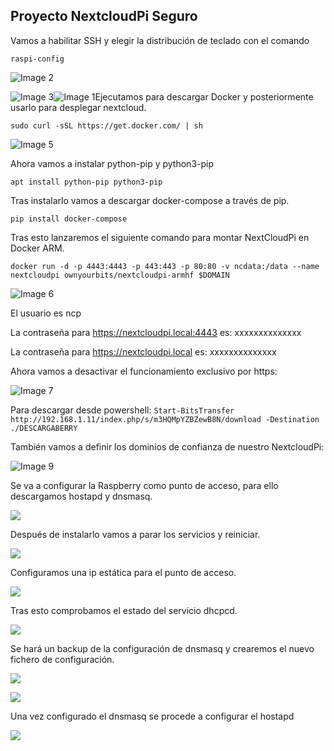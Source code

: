 ## Proyecto NextcloudPi Seguro

Vamos a habilitar SSH y elegir la distribución de teclado con el comando

 `raspi-config`

![Image 2](https://github.com/Yradiel/ProyectoPi/blob/master/RASPBERRY/Image%202.png)

![Image 3](https://github.com/Yradiel/ProyectoPi/blob/master/RASPBERRY/Image%203.png)![Image 1](https://github.com/Yradiel/ProyectoPi/blob/master/RASPBERRY/Image%201.png)Ejecutamos para descargar Docker y posteriormente usarlo para desplegar nextcloud.

`sudo curl -sSL https://get.docker.com/ | sh`

![Image 5](https://github.com/Yradiel/ProyectoPi/blob/master/RASPBERRY/Image%205.png)

Ahora vamos a instalar python-pip y python3-pip

`apt install python-pip python3-pip`

Tras instalarlo vamos a descargar docker-compose a través de pip.

`pip install docker-compose`

Tras esto lanzaremos el siguiente comando para montar NextCloudPi en Docker ARM.

`docker run -d -p 4443:4443 -p 443:443 -p 80:80 -v ncdata:/data --name nextcloudpi ownyourbits/nextcloudpi-armhf $DOMAIN`

![Image 6](https://github.com/Yradiel/ProyectoPi/blob/master/RASPBERRY/Image%206.png)

El usuario es ncp

La contraseña para https://nextcloudpi.local:4443 es: xxxxxxxxxxxxxx

La contraseña  para https://nextcloudpi.local es: xxxxxxxxxxxxxx

Ahora vamos a desactivar el funcionamiento exclusivo por https:

![Image 7](https://github.com/Yradiel/ProyectoPi/blob/master/RASPBERRY/Image%207.png)

Para descargar desde powershell: `Start-BitsTransfer http://192.168.1.11/index.php/s/m3HQMpYZBZewB8N/download -Destination ./DESCARGABERRY`

También vamos a definir los dominios de confianza de nuestro NextcloudPi:

![Image 9](https://github.com/Yradiel/ProyectoPi/blob/master/RASPBERRY/Image%209.png)

Se va a configurar la Raspberry como punto de acceso, para ello descargamos hostapd y dnsmasq.

![](https://github.com/Yradiel/ProyectoPi/blob/master/RASPBERRY2/1.PNG)

Después de instalarlo vamos a parar los servicios y reiniciar.

![](https://github.com/Yradiel/ProyectoPi/blob/master/RASPBERRY2/2.PNG)

Configuramos una ip estática para el punto de acceso.

![](https://github.com/Yradiel/ProyectoPi/blob/master/RASPBERRY2/3.PNG)

Tras esto comprobamos el estado del servicio dhcpcd.

![](https://github.com/Yradiel/ProyectoPi/blob/master/RASPBERRY2/4.PNG)

Se hará un backup de la configuración de dnsmasq y crearemos el nuevo fichero de configuración.

![](https://github.com/Yradiel/ProyectoPi/blob/master/RASPBERRY2/4-5.PNG)

![](https://github.com/Yradiel/ProyectoPi/blob/master/RASPBERRY2/5.PNG)

Una vez configurado el dnsmasq se procede a configurar el hostapd

![](https://github.com/Yradiel/ProyectoPi/blob/master/RASPBERRY2/6-1.PNG)
